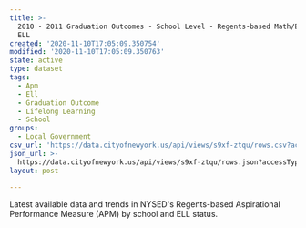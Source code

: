 ```yaml
---
title: >-
  2010 - 2011 Graduation Outcomes - School Level - Regents-based Math/ELA APM -
  ELL
created: '2020-11-10T17:05:09.350754'
modified: '2020-11-10T17:05:09.350763'
state: active
type: dataset
tags:
  - Apm
  - Ell
  - Graduation Outcome
  - Lifelong Learning
  - School
groups:
  - Local Government
csv_url: 'https://data.cityofnewyork.us/api/views/s9xf-ztqu/rows.csv?accessType=DOWNLOAD'
json_url: >-
  https://data.cityofnewyork.us/api/views/s9xf-ztqu/rows.json?accessType=DOWNLOAD
layout: post

---
```

Latest available data and trends in NYSED's Regents-based Aspirational Performance Measure (APM) by school and ELL status.

